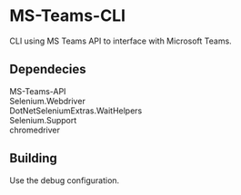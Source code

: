 # MS-Teams-CLI
CLI using MS Teams API to interface with Microsoft Teams.

## Dependecies
MS-Teams-API  
Selenium.Webdriver  
DotNetSeleniumExtras.WaitHelpers  
Selenium.Support  
chromedriver  

## Building
Use the debug configuration.
